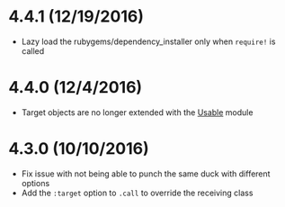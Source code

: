 4.4.1 (12/19/2016)
==================

* Lazy load the rubygems/dependency_installer only when `require!` is called

4.4.0 (12/4/2016)
=================

* Target objects are no longer extended with the [Usable](https://github.com/ridiculous/usable) module

4.3.0 (10/10/2016)
==================

* Fix issue with not being able to punch the same duck with different options
* Add the `:target` option to `.call` to override the receiving class
